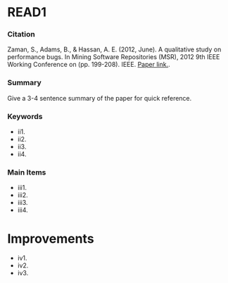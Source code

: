 # READ1

### Citation

Zaman, S., Adams, B., & Hassan, A. E. (2012, June). A qualitative study on performance bugs. In Mining Software Repositories (MSR), 2012 9th IEEE Working Conference on (pp. 199-208). IEEE. [Paper link.](http://ieeexplore.ieee.org/document/6224281/).

### Summary

Give a 3-4 sentence summary of the paper for quick reference.

### Keywords

* ii1.
* ii2.
* ii3.
* ii4.

### Main Items

* iii1.
* iii2.
* iii3.
* iii4.

# Improvements

* iv1.
* iv2.
* iv3.
